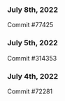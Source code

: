 ### July 8th, 2022

Commit #77425

### July 5th, 2022

Commit #314353


### July 4th, 2022

Commit #72281
